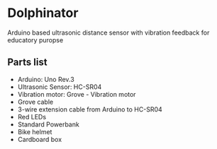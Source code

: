 # Dolphinator
Arduino based ultrasonic distance sensor with vibration feedback for educatory puropse

## Parts list
- Arduino: Uno Rev.3
- Ultrasonic Sensor: HC-SR04
- Vibration motor: Grove - Vibration motor
- Grove cable
- 3-wire extension cable from Arduino to HC-SR04
- Red LEDs
- Standard Powerbank
- Bike helmet
- Cardboard box
